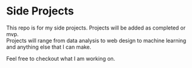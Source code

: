 # Side Projects
This repo is for my side projects.  Projects will be added as completed or mvp.  
Projects will range from data analysis to web design to machine learning and anything
else that I can make.

Feel free to checkout what I am working on.

